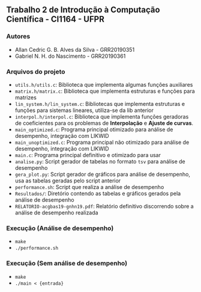 ## Trabalho 2 de Introdução à Computação Científica - CI1164 - UFPR

### Autores
*   Allan Cedric G. B. Alves da Silva - GRR20190351
*   Gabriel N. H. do Nascimento - GRR20190361

### Arquivos do projeto
*   `utils.h/utils.c`: Biblioteca que implementa algumas funções auxiliares
*   `matrix.h/matrix.c`: Biblioteca que implementa estruturas e funções para matrizes
*   `lin_system.h/lin_system.c`: Bibliotecas que implementa estruturas e funções para sistemas lineares, utiliza-se da lib anterior
*   `interpol.h/interpol.c`: Biblioteca que implementa funções geradoras de coeficientes para os problemas de **Interpolação** e **Ajuste de curvas**.
*   `main_optimized.c`: Programa principal otimizado para análise de desempenho, integração com LIKWID
*   `main_unoptimized.c`: Programa principal não otimizado para análise de desempenho, integração com LIKWID
*   `main.c`: Programa principal definitivo e otimizado para usar
*   `analise.py`: Script gerador de tabelas no formato `tsv` para análise de desempenho
*   `gera_plot.py`: Script gerador de gráficos para análise de desempenho, usa as tabelas geradas pelo script anterior
*   `performance.sh`: Script que realiza a análise de desempenho
*   `Resultados/`: Diretório contendo as tabelas e gráficos gerados pela análise de desempenho
*   `RELATORIO-acgbas19-gnhn19.pdf`: Relatório definitivo discorrendo sobre a análise de desempenho realizada

### Execução (Análise de desempenho)
*   `make`
*   `./performance.sh`

### Execução (Sem análise de desempenho)
*   `make`
*   `./main < {entrada}`